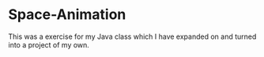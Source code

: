 # Space-Animation
This was a exercise for my Java class which I have expanded on and turned into a project of my own.
